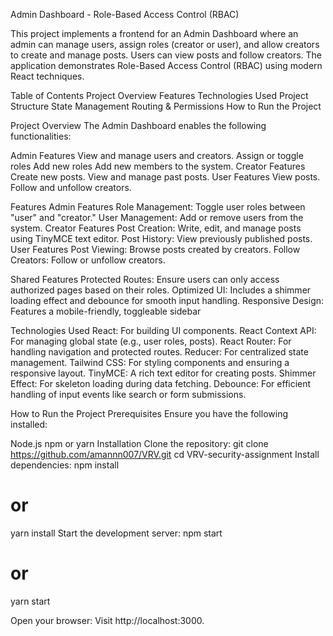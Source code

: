 Admin Dashboard - Role-Based Access Control (RBAC) 

This project implements a frontend for an Admin Dashboard where an admin can manage users, assign roles (creator or user), and allow creators to create and manage posts. Users can view posts and follow creators. The application demonstrates Role-Based Access Control (RBAC) using modern React techniques.

Table of Contents
    Project Overview
    Features
    Technologies Used
    Project Structure
    State Management
    Routing & Permissions
    How to Run the Project

Project Overview
The Admin Dashboard enables the following functionalities:

Admin Features
    View and manage users and creators.
    Assign or toggle roles
    Add new roles
    Add new members to the system.
Creator Features
    Create new posts.
    View and manage past posts.
User Features
    View posts.
    Follow and unfollow creators.


Features
    Admin Features
        Role Management: Toggle user roles between "user" and "creator."
        User Management: Add or remove users from the system.
    Creator Features
        Post Creation: Write, edit, and manage posts using TinyMCE text editor.
        Post History: View previously published posts.
    User Features
        Post Viewing: Browse posts created by creators.
        Follow Creators: Follow or unfollow creators.
    

   Shared Features
            Protected Routes: Ensure users can only access authorized pages based on their roles.
            Optimized UI: Includes a shimmer loading effect and debounce for smooth input handling.
            Responsive Design: Features a mobile-friendly, toggleable sidebar 

Technologies Used
    React: For building UI components.
    React Context API: For managing global state (e.g., user roles, posts).
    React Router: For handling navigation and protected routes.
    Reducer: For centralized state management.
    Tailwind CSS: For styling components and ensuring a responsive layout.
    TinyMCE: A rich text editor for creating posts.
    Shimmer Effect: For skeleton loading during data fetching.
    Debounce: For efficient handling of input events like search or form submissions.           








How to Run the Project
Prerequisites
Ensure you have the following installed:

Node.js
npm or yarn
Installation
Clone the repository:
git clone https://github.com/amannn007/VRV.git
cd VRV-security-assignment
Install dependencies:
npm install
# or
yarn install
Start the development server:
npm start
# or
yarn start

Open your browser:
Visit http://localhost:3000.



